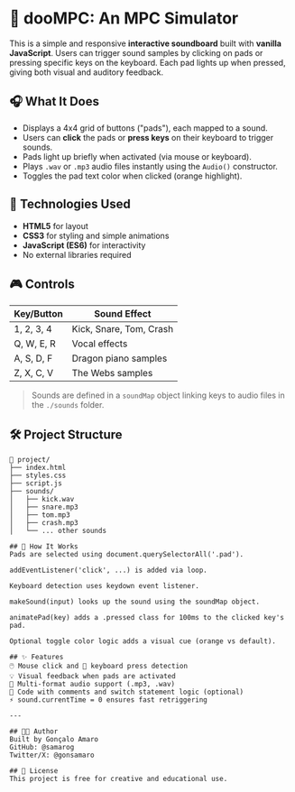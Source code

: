 ###
# 🥁 dooMPC: An MPC Simulator

This is a simple and responsive **interactive soundboard** built with **vanilla JavaScript**. Users can trigger sound samples by clicking on pads or pressing specific keys on the keyboard. Each pad lights up when pressed, giving both visual and auditory feedback.

## 🎧 What It Does

- Displays a 4x4 grid of buttons ("pads"), each mapped to a sound.
- Users can **click** the pads or **press keys** on their keyboard to trigger sounds.
- Pads light up briefly when activated (via mouse or keyboard).
- Plays `.wav` or `.mp3` audio files instantly using the `Audio()` constructor.
- Toggles the pad text color when clicked (orange highlight).

## 🧪 Technologies Used

- **HTML5** for layout
- **CSS3** for styling and simple animations
- **JavaScript (ES6)** for interactivity
- No external libraries required

## 🎮 Controls

| Key/Button | Sound Effect            |
|------------|-------------------------|
| 1, 2, 3, 4 | Kick, Snare, Tom, Crash |
| Q, W, E, R | Vocal effects           |
| A, S, D, F | Dragon piano samples    |
| Z, X, C, V | The Webs samples	       |

> Sounds are defined in a `soundMap` object linking keys to audio files in the `./sounds` folder.

## 🛠 Project Structure

```plaintext
📁 project/
├── index.html
├── styles.css
├── script.js
├── sounds/
│   ├── kick.wav
│   ├── snare.mp3
│   ├── tom.mp3
│   ├── crash.mp3
│   └── ... other sounds

## 🔁 How It Works
Pads are selected using document.querySelectorAll('.pad').

addEventListener('click', ...) is added via loop.

Keyboard detection uses keydown event listener.

makeSound(input) looks up the sound using the soundMap object.

animatePad(key) adds a .pressed class for 100ms to the clicked key's pad.

Optional toggle color logic adds a visual cue (orange vs default).

## ✨ Features
🖱️ Mouse click and 🎹 keyboard press detection
💡 Visual feedback when pads are activated
🎵 Multi-format audio support (.mp3, .wav)
🧠 Code with comments and switch statement logic (optional)
⚡ sound.currentTime = 0 ensures fast retriggering

---

## 👨‍🎨 Author
Built by Gonçalo Amaro
GitHub: @samarog
Twitter/X: @gonsamaro

## 📄 License
This project is free for creative and educational use.